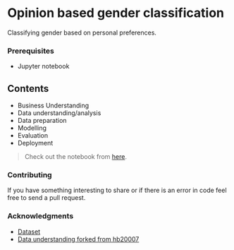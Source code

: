 # Opinion based gender classification

Classifying gender based on personal preferences. 

### Prerequisites
- Jupyter notebook

## Contents
- Business Understanding 
- Data understanding/analysis 
- Data preparation 
- Modelling
- Evaluation
- Deployment

> Check out the notebook from [here](https://github.com/p-s-vishnu/Opinion_based_gender_classification/blob/master/kernel.ipynb).

### Contributing
  If you have something interesting to share or if there is an error in code feel free to send a pull request.
  
### Acknowledgments
* [Dataset](https://www.kaggle.com/hb20007/gender-classification)
* [Data understanding forked from hb20007](https://www.kaggle.com/hb20007/analyzing-the-dataset)
